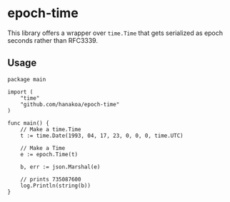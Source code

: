 # epoch-time
This library offers a wrapper over `time.Time` that gets serialized as epoch seconds
rather than RFC3339.

## Usage
```golang
package main

import (
	"time"
	"github.com/hanakoa/epoch-time"
)

func main() {
	// Make a time.Time
	t := time.Date(1993, 04, 17, 23, 0, 0, 0, time.UTC)

	// Make a Time
	e := epoch.Time(t)

	b, err := json.Marshal(e)

	// prints 735087600
	log.Println(string(b))
}
```
